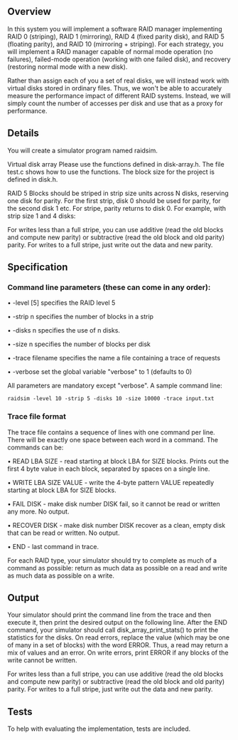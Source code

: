 



Overview
--------
In this system you will implement a software RAID manager implementing RAID 0 (striping), RAID 1 (mirroring), RAID 4 (fixed parity disk), and RAID 5 (floating parity), and RAID 10 (mirroring + striping). For each strategy, you will implement a RAID manager capable of normal mode operation (no failures), failed-mode operation (working with one failed disk), and recovery (restoring normal mode with a new disk).


Rather than assign each of you a set of real disks, we will instead work with virtual disks stored in ordinary files. Thus, we won't be able to accurately measure the performance impact of different RAID systems. Instead, we will simply count the number of accesses per disk and use that as a proxy for performance.


Details
-------
You will create a simulator program named raidsim.


Virtual disk array
Please use the functions defined in disk-array.h. The file test.c shows how to use the functions. The block size for the project is defined in disk.h.


RAID 5
Blocks should be striped in strip size units across N disks, reserving one disk for parity. For the first strip, disk 0 should be used for parity, for the second disk 1 etc. For stripe, parity returns to disk 0.
For example, with strip size 1 and 4 disks:




For writes less than a full stripe, you can use additive (read the old blocks and compute new parity) or subtractive (read the old block and old parity) parity. For writes to a full stripe, just write out the data and new parity.


Specification
-------------
### Command line parameters (these can come in any order):

• -level [5] specifies the RAID level 5

• -strip n specifies the number of blocks in a strip

• -disks n specifies the use of n disks. 

• -size n specifies the number of blocks per disk

• -trace filename specifies the name a file containing a trace of requests

• -verbose set the global variable "verbose" to 1 (defaults to 0)

All parameters are mandatory except "verbose". A sample command line:

```raidsim -level 10 -strip 5 -disks 10 -size 10000 -trace input.txt```


### Trace file format

The trace file contains a sequence of lines with one command per line. There will be exactly one space between each word in a command. The commands can be:

• READ LBA SIZE - read starting at block LBA for SIZE blocks. Prints out the first 4 byte value in each block, separated by spaces on a single line.

• WRITE LBA SIZE VALUE - write the 4-byte pattern VALUE repeatedly starting at block LBA for SIZE blocks.

• FAIL DISK - make disk number DISK fail, so it cannot be read or written any more. No output.

• RECOVER DISK - make disk number DISK recover as a clean, empty disk that can be read or written. No output.

• END - last command in trace.

For each RAID type, your simulator should try to complete as much of a command as possible: return as much data as possible on a read and write as much data as possible on a write.


Output
------
Your simulator should print the command line from the trace and then execute it, then print the desired output on the following line. After the END command, your simulator should call disk_array_print_stats() to print the statistics for the disks. On read errors, replace the value (which may be one of many in a set of blocks) with the word ERROR. Thus, a read may return a mix of values and an error. On write errors, print ERROR if any blocks of the write cannot be written.

For writes less than a full stripe, you can use additive (read the old blocks and compute new parity) or subtractive (read the old block and old parity) parity. For writes to a full stripe, just write out the data and new parity.


Tests
-----
To help with evaluating the implementation, tests are included.
